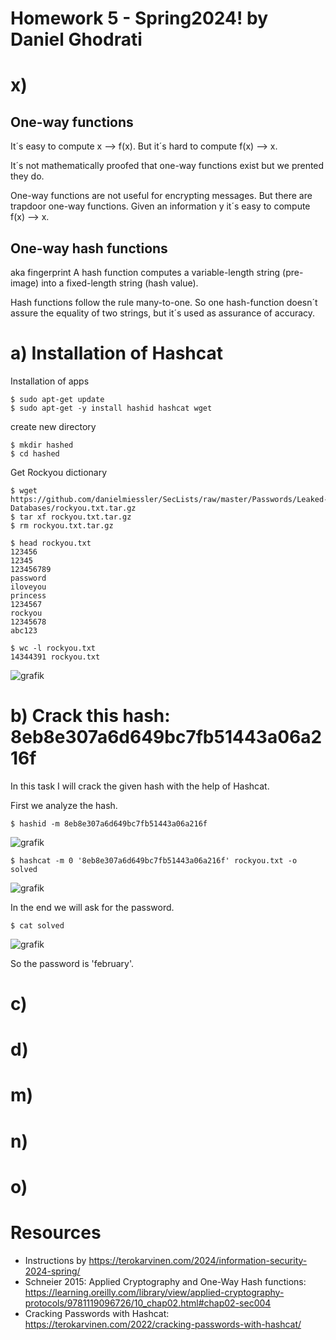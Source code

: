 # Homework 5 - Spring2024! by Daniel Ghodrati

# x)
## One-way functions

It´s easy to compute x --> f(x). 
But it´s hard to compute f(x) --> x. 

It´s not mathematically proofed that one-way functions exist but we prented they do.

One-way functions are not useful for encrypting messages.
But there are trapdoor one-way functions. Given an information y it´s easy to compute f(x) --> x. 

## One-way hash functions

aka fingerprint
A hash function computes a variable-length string (pre-image) into a fixed-length string (hash value).

Hash functions follow the rule many-to-one. So one hash-function doesn´t assure the equality of two strings, but it´s used as assurance of accuracy.

# a) Installation of Hashcat

Installation of apps

    $ sudo apt-get update
    $ sudo apt-get -y install hashid hashcat wget

create new directory
    
    $ mkdir hashed
    $ cd hashed

Get Rockyou dictionary

    $ wget https://github.com/danielmiessler/SecLists/raw/master/Passwords/Leaked-Databases/rockyou.txt.tar.gz
    $ tar xf rockyou.txt.tar.gz
    $ rm rockyou.txt.tar.gz

    $ head rockyou.txt
    123456
    12345
    123456789
    password
    iloveyou
    princess
    1234567
    rockyou
    12345678
    abc123
    
    $ wc -l rockyou.txt 
    14344391 rockyou.txt

![grafik](https://github.com/danielginfinland/InformationSecurityCourse/assets/156656492/67e65867-0a45-40fb-ad5e-0b9b9057401b)


# b) Crack this hash: 8eb8e307a6d649bc7fb51443a06a216f

In this task I will crack the given hash with the help of Hashcat. 

First we analyze the hash. 

    $ hashid -m 8eb8e307a6d649bc7fb51443a06a216f

![grafik](https://github.com/danielginfinland/InformationSecurityCourse/assets/156656492/b6520147-dfdc-4a4d-bce6-fd9f9830bbfe)

    $ hashcat -m 0 '8eb8e307a6d649bc7fb51443a06a216f' rockyou.txt -o solved

![grafik](https://github.com/danielginfinland/InformationSecurityCourse/assets/156656492/d17dd6d2-613a-4be1-bcae-7f7ab18101c0)

In the end we will ask for the password. 

    $ cat solved 
![grafik](https://github.com/danielginfinland/InformationSecurityCourse/assets/156656492/8a1df57d-9529-47d0-9386-9e725c7a0fdc)

So the password is 'february'.


# c)

# d)

# m)

# n)

# o)

# Resources
- Instructions by https://terokarvinen.com/2024/information-security-2024-spring/
- Schneier 2015: Applied Cryptography and One-Way Hash functions: https://learning.oreilly.com/library/view/applied-cryptography-protocols/9781119096726/10_chap02.html#chap02-sec004
- Cracking Passwords with Hashcat: https://terokarvinen.com/2022/cracking-passwords-with-hashcat/
